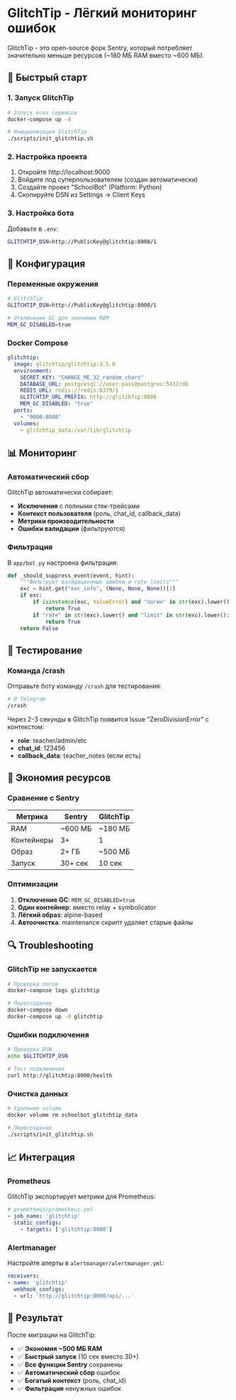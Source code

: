 # GlitchTip - Лёгкий мониторинг ошибок

GlitchTip - это open-source форк Sentry, который потребляет значительно меньше ресурсов (~180 МБ RAM вместо ~600 МБ).

## 🚀 Быстрый старт

### 1. Запуск GlitchTip

```bash
# Запуск всех сервисов
docker-compose up -d

# Инициализация GlitchTip
./scripts/init_glitchtip.sh
```

### 2. Настройка проекта

1. Откройте http://localhost:9000
2. Войдите под суперпользователем (создан автоматически)
3. Создайте проект "SchoolBot" (Platform: Python)
4. Скопируйте DSN из Settings → Client Keys

### 3. Настройка бота

Добавьте в `.env`:

```bash
GLITCHTIP_DSN=http://PublicKey@glitchtip:8000/1
```

## 🔧 Конфигурация

### Переменные окружения

```bash
# GlitchTip
GLITCHTIP_DSN=http://PublicKey@glitchtip:8000/1

# Отключение GC для экономии RAM
MEM_GC_DISABLED=true
```

### Docker Compose

```yaml
glitchtip:
  image: glitchtip/glitchtip:3.5.0
  environment:
    SECRET_KEY: "CHANGE_ME_32_random_chars"
    DATABASE_URL: postgresql://user:pass@postgres:5432/db
    REDIS_URL: redis://redis:6379/1
    GLITCHTIP_URL_PREFIX: http://glitchTip:8000
    MEM_GC_DISABLED: "true"
  ports:
    - "9000:8000"
  volumes:
    - glitchtip_data:/var/lib/glitchtip
```

## 📊 Мониторинг

### Автоматический сбор

GlitchTip автоматически собирает:

- **Исключения** с полными стек-трейсами
- **Контекст пользователя** (роль, chat_id, callback_data)
- **Метрики производительности**
- **Ошибки валидации** (фильтруются)

### Фильтрация

В `app/bot.py` настроена фильтрация:

```python
def _should_suppress_event(event, hint):
    """Фильтрует валидационные ошибки и rate limits"""
    exc = hint.get("exc_info", (None, None, None))[1]
    if exc:
        if isinstance(exc, ValueError) and "логин" in str(exc).lower():
            return True
        if "rate" in str(exc).lower() and "limit" in str(exc).lower():
            return True
    return False
```

## 🧪 Тестирование

### Команда /crash

Отправьте боту команду `/crash` для тестирования:

```bash
# В Telegram
/crash
```

Через 2-3 секунды в GlitchTip появится Issue "ZeroDivisionError" с контекстом:

- **role**: teacher/admin/etc
- **chat_id**: 123456
- **callback_data**: teacher_notes (если есть)

## 💾 Экономия ресурсов

### Сравнение с Sentry

| Метрика | Sentry | GlitchTip |
|---------|--------|-----------|
| RAM | ~600 МБ | ~180 МБ |
| Контейнеры | 3+ | 1 |
| Образ | 2+ ГБ | ~500 МБ |
| Запуск | 30+ сек | 10 сек |

### Оптимизации

1. **Отключение GC**: `MEM_GC_DISABLED=true`
2. **Один контейнер**: вместо relay + symbolicator
3. **Лёгкий образ**: alpine-based
4. **Автоочистка**: maintenance скрипт удаляет старые файлы

## 🔍 Troubleshooting

### GlitchTip не запускается

```bash
# Проверка логов
docker-compose logs glitchtip

# Пересоздание
docker-compose down
docker-compose up -d glitchtip
```

### Ошибки подключения

```bash
# Проверка DSN
echo $GLITCHTIP_DSN

# Тест подключения
curl http://glitchtip:8000/health
```

### Очистка данных

```bash
# Удаление volume
docker volume rm schoolbot_glitchtip_data

# Пересоздание
./scripts/init_glitchtip.sh
```

## 📈 Интеграция

### Prometheus

GlitchTip экспортирует метрики для Prometheus:

```yaml
# prometheus/prometheus.yml
- job_name: 'glitchtip'
  static_configs:
    - targets: ['glitchtip:8000']
```

### Alertmanager

Настройте алерты в `alertmanager/alertmanager.yml`:

```yaml
receivers:
- name: 'glitchtip'
  webhook_configs:
  - url: 'http://glitchtip:8000/api/...'
```

## 🎯 Результат

После миграции на GlitchTip:

- ✅ **Экономия ~500 МБ RAM**
- ✅ **Быстрый запуск** (10 сек вместо 30+)
- ✅ **Все функции Sentry** сохранены
- ✅ **Автоматический сбор** ошибок
- ✅ **Богатый контекст** (роль, chat_id)
- ✅ **Фильтрация** ненужных ошибок
